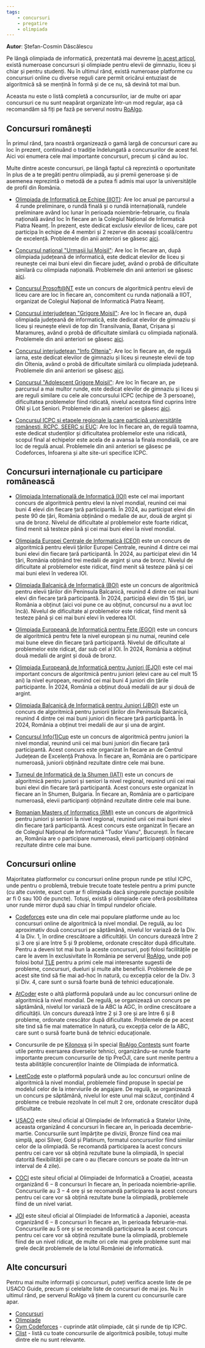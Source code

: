 ```yaml
---
tags:
    - concursuri
    - pregatire
    - olimpiada
---
```


**Autor**: Ștefan-Cosmin Dăscălescu

Pe lângă olimpiada de informatică, prezentată mai devreme [în acest
articol](https://edu.roalgo.ro/olimpiada/olympiad-info/), există numeroase
concursuri și olimpiade pentru elevii de gimnaziu, liceu și chiar și pentru
studenți. Nu în ultimul rând, există numeroase platforme cu concursuri online cu
diverse reguli care permit oricărui entuziast de algoritmică să se mențină în
formă și de ce nu, să devină tot mai bun.

Aceasta nu este o listă completă a concursurilor, iar de multe ori apar
concursuri ce nu sunt neapărat organizate într-un mod regular, așa că recomandăm
să fiți pe fază pe serverul nostru [RoAlgo](https://discord.gg/roalgo/).

## Concursuri românești

În primul rând, țara noastră organizează o gamă largă de concursuri care au loc
în prezent, continuând o tradiție îndelungată a concursurilor de acest fel. Aici
voi enumera cele mai importante concursuri, precum și când au loc.

Multe dintre aceste concursuri, pe lângă faptul că reprezintă o oportunitate în
plus de a te pregăti pentru olimpiadă, au și premii generoase și de asemenea
reprezintă o metodă de a putea fi admis mai ușor la universitățile de profil din
România.

- [Olimpiada de Informatică pe Echipe (IIOT)](http://cni.nt.edu.ro/ioit/): Are
  loc anual pe parcursul a 4 runde preliminare, o rundă finală și o rundă
  internațională, rundele preliminare având loc lunar în perioada
  noiembrie-februarie, cu finala națională având loc în fiecare an la Colegiul
  Național de Informatică Piatra Neamț. În prezent, este dedicat exclusiv
  elevilor de liceu, care pot participa în echipe de 4 membri și 2 rezerve
  din aceeași școală/centru de excelență. Problemele din anii anteriori se
  găsesc [aici](https://kilonova.ro/problem_lists/128).

- [Concursul național "Urmașii lui Moisil"](https://infosv.ro/urmasii2024/): Are
  loc în fiecare an, după olimpiada județeană de informatică, este dedicat
  elevilor de liceu și reunește cei mai buni elevi din fiecare județ, având o
  probă de dificultate similară cu olimpiada națională. Problemele din anii
  anteriori se găsesc [aici](https://kilonova.ro/problem_lists/1037).

- [Concursul
  Prosoft@NT](http://cni.nt.edu.ro/new/index.php/category/concurs-2024/) este un
  concurs de algoritmică pentru elevii de liceu care are loc în fiecare an,
  concomitent cu runda națională a IIOT, organizat de Colegiul Național de
  Informatică Piatra Neamț.

- [Concursul interjudețean "Grigore
  Moisil"](https://www.pbinfo.ro/articole/32950/grigore-moisil-2024): Are loc în
  fiecare an, după olimpiada județeană de informatică, este dedicat elevilor de
  gimnaziu și liceu și reunește elevii de top din Transilvania, Banat, Crișana
  și Maramureș, având o probă de dificultate similară cu olimpiada națională.
  Problemele din anii anteriori se găsesc
  [aici](https://kilonova.ro/problem_lists/1048).

- [Concursul interjudețean "Info
  Oltenia"](http://www.greceanu.ro/concursuri/InfoOltenia2024/index.html): Are
  loc în fiecare an, de regulă iarna, este dedicat elevilor de gimnaziu și liceu
  și reunește elevii de top din Oltenia, având o probă de dificultate similară
  cu olimpiada județeană. Problemele din anii anteriori se găsesc
  [aici](https://kilonova.ro/problem_lists/172).

- [Concursul "Adolescent Grigore Moisil"](https://agm-contest.com/): Are loc în
  fiecare an, pe parcursul a mai multor runde, este dedicat elevilor de gimnaziu
  și liceu și are reguli similare cu cele ale concursului ICPC (echipe de 3
  persoane), dificultatea problemelor fiind ridicată, nivelul acestora fiind
  cuprins între ONI și Lot Seniori. Problemele din anii anteriori se găsesc
  [aici](https://codeforces.com/gyms/page/2?searchByNameOrIdQuery=AGM&searchByProblem=false).

- [Concursul ICPC și etapele regionale la care participă universitățile
  românești, RCPC, SEERC și EUC](http://acm.ro/): Are loc în fiecare an, de
  regulă toamna, este dedicat studenților și dificultatea problemelor este una
  ridicată, scopul final al echipelor este acela de a avansa la finala mondială,
  ce are loc de regulă anual. Problemele din anii anteriori se găsesc pe
  Codeforces, Infoarena și alte site-uri specifice ICPC.

## Concursuri internaționale cu participare românească

- [Olimpiada Internațională de Informatică (IOI)](https://ioinformatics.org/)
  este cel mai important concurs de algoritmică pentru elevi la nivel mondial,
  reunind cei mai buni 4 elevi din fiecare țară participantă. În 2024, au
  participat elevi din peste 90 de țări, România obținând o medalie de aur,
  două de argint și una de bronz. Nivelul de dificultate al problemelor este
  foarte ridicat, fiind menit să testeze până și cei mai buni elevi la nivel
  mondial.

- [Olimpiada Europei Centrale de Informatică
  (CEOI)](https://ceoi2024.fi.muni.cz/) este un concurs de algoritmică pentru
  elevii țărilor Europei Centrale, reunind 4 dintre cei mai buni elevi din
  fiecare țară participantă. În 2024, au participat elevi din 14 țări, România
  obținând trei medalii de argint și una de bronz. Nivelul de dificultate al
  problemelor este ridicat, fiind menit să testeze până și cei mai buni elevi în
  vederea IOI.

- [Olimpiada Balcanică de Informatică (BOI)](https://boi2024.cs.org.mk/) este un
  concurs de algoritmică pentru elevii țărilor din Peninsula Balcanică, reunind
  4 dintre cei mai buni elevi din fiecare țară participantă. În 2024,
  participă elevi din 15 țări, iar România a obținut (aici voi pune ce au
  obținut, concursul nu a avut loc încă). Nivelul de dificultate al problemelor
  este ridicat, fiind menit să testeze până și cei mai buni elevi în vederea
  IOI.

- [Olimpiada Europeană de Informatică pentru Fete (EGOI)](https://egoi.org/)
  este un concurs de algoritmică pentru fete la nivel european și nu numai,
  reunind cele mai bune eleve din fiecare țară participantă. Nivelul de
  dificultate al problemelor este ridicat, dar sub cel al IOI. În 2024,
  România a obținut două medalii de argint și două de bronz.

- [Olimpiada Europeană de Informatică pentru Juniori
  (EJOI)](https://olympiads.jsoft.am/) este cel mai important concurs de
  algoritmică pentru juniori (elevi care au cel mult 15 ani) la nivel
  european, reunind cei mai buni 4 juniori din țările participante. În 2024,
  România a obținut două medalii de aur și două de argint.

- [Olimpiada Balcanică de Informatică pentru Juniori
  (JBOI)](https://jboi2023.cs.org.mk/) este un concurs de algoritmică pentru
  juniorii țărilor din Peninsula Balcanică, reunind 4 dintre cei mai buni
  juniori din fiecare țară participantă. În 2024, România a obținut trei
  medalii de aur și una de argint.

- [Concursul Info(1)Cup](https://www.info1cup.com/) este un concurs de
  algoritmică pentru juniori la nivel mondial, reunind unii cei mai buni juniori
  din fiecare țară participantă. Acest concurs este organizat în fiecare an de
  Centrul Județean de Excelență Prahova. În fiecare an, România are o
  participare numeroasă, juniorii obținând rezultate dintre cele mai bune.

- [Turneul de Informatică de la Shumen (IATI)](https://iati-shu.org/) este un
  concurs de algoritmică pentru juniori și seniori la nivel regional, reunind
  unii cei mai buni elevi din fiecare țară participantă. Acest concurs este
  organizat în fiecare an în Shumen, Bulgaria. În fiecare an, România are o
  participare numeroasă, elevii participanți obținând rezultate dintre cele mai
  bune.

- [Romanian Masters of Informatics (RMI)](https://rmi.lbi.ro/rmi_2023/) este un
  concurs de algoritmică pentru juniori și seniori la nivel regional, reunind
  unii cei mai buni elevi din fiecare țară participantă. Acest concurs este
  organizat în fiecare an de Colegiul Național de Informatică "Tudor Vianu",
  București. În fiecare an, România are o participare numeroasă, elevii
  participanți obținând rezultate dintre cele mai bune.

## Concursuri online

Majoritatea platformelor cu concursuri online propun runde pe stilul ICPC, unde
pentru o problemă, trebuie trecute toate testele pentru a primi puncte (cu alte
cuvinte, exact cum ar fi olimpiada dacă singurele punctaje posibile ar fi 0
sau 100 de puncte). Totuși, există și olimpiade care oferă posibilitatea unor
runde mirror după sau chiar în timpul rundelor oficiale.

- [Codeforces](https://codeforces.com/) este una din cele mai populare platforme
  unde au loc concursuri online de algoritmică la nivel mondial. De regulă, au
  loc aproximativ două concursuri pe săptămână, nivelul lor variază de la Div. 4
  la Div. 1, în ordine crescătoare a dificultății. Un concurs durează între 2
  și 3 ore și are între 5 și 9 probleme, ordonate crescător după
  dificultate. Pentru a deveni tot mai bun la aceste concursuri, poți folosi
  facilitățile pe care le avem în exclusivitate în România pe serverul
  [RoAlgo](https://discord.gg/roalgo/), unde poți folosi botul
  [TLE](https://codeforces.com/blog/entry/68927) pentru a primi cele mai
  interesante sugestii de probleme, concursuri, dueluri și multe alte beneficii.
  Problemele de pe acest site tind să fie mai ad-hoc în natură, cu excepția
  celor de la Div. 3 și Div. 4, care sunt o sursă foarte bună de tehnici
  educaționale.

- [AtCoder](https://atcoder.jp/) este o altă platformă populară unde au loc
  concursuri online de algoritmică la nivel mondial. De regulă, se organizează
  un concurs pe săptămână, nivelul lor variază de la ABC la AGC, în ordine
  crescătoare a dificultății. Un concurs durează între 2 și 3 ore și are
  între 6 și 8 probleme, ordonate crescător după dificultate. Problemele de
  pe acest site tind să fie mai matematice în natură, cu excepția celor de la
  ABC, care sunt o sursă foarte bună de tehnici educaționale.

- Concursurile de pe [Kilonova](https://kilonova.ro/) și în special [RoAlgo
  Contests](https://kilonova.ro/problem_lists/464) sunt foarte utile pentru
  exersarea diverselor tehnici, organizându-se runde foarte importante precum
  concursurile de tip PreOJI, care sunt menite pentru a testa abilitățile
  concurenților înainte de Olimpiada de informatică.

- [LeetCode](https://leetcode.com/) este o platformă populară unde au loc
  concursuri online de algoritmică la nivel mondial, problemele fiind propuse în
  special pe modelul celor de la interviurile de angajare. De regulă, se
  organizează un concurs pe săptămână, nivelul lor este unul mai scăzut,
  conținând 4 probleme ce trebuie rezolvate în cel mult 2 ore, ordonate
  crescător după dificultate.

- [USACO](https://usaco.org/) este siteul oficial al Olimpiadei de Informatică a
  Statelor Unite, aceasta organizând 4 concursuri în fiecare an, în perioada
  decembrie-martie. Concursurile sunt împărțite pe divizii, Bronze fiind cea mai
  simplă, apoi Silver, Gold și Platinum, formatul concursurilor fiind similar
  celor de la olimpiadă. Se recomandă participarea la acest concurs pentru cei
  care vor să obțină rezultate bune la olimpiadă, în special datorită
  flexibilității pe care o au (fiecare concurs se poate da într-un interval de
  4 zile).

- [COCI](https://hsin.hr/coci/) este siteul oficial al Olimpiadei de Informatică
  a Croației, aceasta organizând $6-8$ concursuri în fiecare an, în perioada
  noiembrie-aprilie. Concursurile au $3-4$ ore și se recomandă participarea la
  acest concurs pentru cei care vor să obțină rezultate bune la olimpiadă,
  problemele fiind de un nivel variat.

- [JOI](https://contests.ioi-jp.org/) este siteul oficial al Olimpiadei de
  Informatică a Japoniei, aceasta organizând $6-8$ concursuri în fiecare an, în
  perioada februarie-mai. Concursurile au 5 ore și se recomandă participarea
  la acest concurs pentru cei care vor să obțină rezultate bune la olimpiadă,
  problemele fiind de un nivel ridicat, de multe ori cele mai grele probleme
  sunt mai grele decât problemele de la lotul României de informatică.

## Alte concursuri

Pentru mai multe informații și concursuri, puteți verifica aceste liste de pe
USACO Guide, precum și celelalte liste de concursuri de mai jos. Nu în ultimul
rând, pe serverul RoAlgo vă ținem la curent cu concursurile care apar.

- [Concursuri](https://usaco.guide/general/contests?lang=cpp)
- [Olimpiade](https://usaco.guide/general/olympiads)
- [Gym Codeforces](https://codeforces.com/gyms) - cuprinde atât olimpiade, cât
  și runde de tip ICPC.
- [Clist](https://clist.by/) - listă cu toate concursurile de algoritmică
  posibile, totuși multe dintre ele nu sunt relevante.
